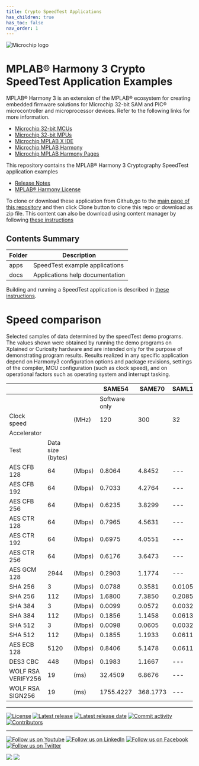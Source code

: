```yaml
---
title: Crypto SpeedTest Applications
has_children: true
has_toc: false
nav_order: 1
---
```


![Microchip logo](https://raw.githubusercontent.com/wiki/Microchip-MPLAB-Harmony/Microchip-MPLAB-Harmony.github.io/images/microchip_logo.png)

# MPLAB® Harmony 3 Crypto SpeedTest Application Examples

MPLAB® Harmony 3 is an extension of the MPLAB® ecosystem for creating
embedded firmware solutions for Microchip 32-bit SAM and PIC® microcontroller
and microprocessor devices. Refer to the following links for more information.

- [Microchip 32-bit MCUs](https://www.microchip.com/design-centers/32-bit)
- [Microchip 32-bit MPUs](https://www.microchip.com/design-centers/32-bit-mpus)
- [Microchip MPLAB X IDE](https://www.microchip.com/mplab/mplab-x-ide)
- [Microchip MPLAB Harmony](https://www.microchip.com/mplab/mplab-harmony)
- [Microchip MPLAB Harmony Pages](https://microchip-mplab-harmony.github.io/)

This repository contains the MPLAB® Harmony 3 Cryptography SpeedTest application examples

- [Release Notes](release_notes.md)
- [MPLAB® Harmony License](mplab_harmony_license.md)

To clone or download these application from Github,go to the [main page of this repository](https://bitbucket.microchip.com/projects/MH3/repos/crypto_apps_speed_test) and then click Clone button to clone this repo or download as zip file. This content can also be download using content manager by following [these instructions](https://github.com/Microchip-MPLAB-Harmony/contentmanager/wiki)

## Contents Summary

| Folder     | Description                             |
| ---        | ---                                     |
| apps       | SpeedTest example applications    |
| docs       | Applications help documentation         |

Building and running a SpeedTest application is described in [these instructions](./apps/speed_tests/readme.md).

# Speed comparison
Selected samples of data determined by the speedTest demo programs. The values shown were obtained by running the demo programs on Xplained or Curiosity hardware and are intended only for the purpose of demonstrating program results. Results realized in any specific application depend on Harmony3 configuration options and package revisions, settings of the compiler, MCU configuration (such as clock speed), and on operational factors such as operating system and interrupt tasking.

||||SAME54|SAME70|SAML11|SAML21||SAME54|SAME70|SAML11|SAML21|
|---|---|---|---|---|---|---|---|---|---|---|---|
||||Software only|||||Hardware accelerated||
|Clock speed||(MHz)|120|300|32|48||120|300|32|48|
|Accelerator||||||||PUKCC,AES256,ICM|AES256,ICM|CRYA|AES256|
|Test|Data size (bytes)|||||||||||
|AES CFB 128|64|(Mbps)  |0.8064|4.8452|---|0.1426|| 4.4972|16.9692|---|0.8793|
|AES CFB 192|64|(Mbps)  |0.7033|4.2764|---|0.1288|| 4.5554|16.7435|---|0.8479|
|AES CFB 256|64|(Mbps)  |0.6235|3.8299|---|0.1585|| 4.2705|16.2696|---|0.8096|
|AES CTR 128|64|(Mbps)  |0.7965|4.5631|---|0.1643|| 9.0307|11.9741|---|2.5314|
|AES CTR 192|64|(Mbps)  |0.6975|4.0551|---|0.1462|| 8.5626|10.6191|---|2.3776|
|AES CTR 256|64|(Mbps)  |0.6176|3.6473|---|0.1317|| 7.8854| 9.2972|---|2.2777|
|AES GCM 128|2944|(Mbps)|0.2903|1.1774|---|0.0677||13.0350|31.8273|---|4.0363|
|SHA 256|3|(Mbps)  | 0.0788|0.3581|0.0105|0.0120| | 0.1097| 0.3883|0.0176|0.0120|
|SHA 256|112|(Mbps)| 1.6800|7.3850|0.2085|0.2383| | 3.6423|11.0681|0.3755|0.2370|
|SHA 384|3|(Mbps) |  0.0099|0.0572|0.0032|0.0036| | 0.0098| 0.0561|0.0032|0.0036|
|SHA 384|112|(Mbps)| 0.1856|1.1458|0.0613|0.0690| | 0.1855| 1.1082|0.0613|0.0690|
|SHA 512|3|(Mbps) |  0.0098|0.0605|0.0032|0.0036| | 0.0098| 0.0534|0.0032|0.0036|
|SHA 512|112|(Mbps)| 0.1855|1.1933|0.0611|0.0689| | 0.1855| 1.0950|0.0611|0.0689|
|AES ECB 128|5120|(Mbps)|0.8406|5.1478|0.0611|0.1772||14.4751|8.8705|0.0611|4.7271|
|DES3 CBC|448|(Mbps)    |0.1983|1.1667|---   |0.0519|| 0.1991|1.1674|---   |0.0520|
|WOLF RSA VERIFY256|19|(ms)|32.4509|6.8676|---|---|  |   4.5930|  6.7060|---|---|
|WOLF RSA SIGN256|19|(ms)|1755.4227|368.1773|---|---||1771.7726|374.3926|---|---|

____

[![License](https://img.shields.io/badge/license-Harmony%20license-orange.svg)](https://github.com/Microchip-MPLAB-Harmony/bootloader_apps_uart/blob/master/mplab_harmony_license.md)
[![Latest release](https://img.shields.io/github/release/Microchip-MPLAB-Harmony/bootloader_apps_uart.svg)](https://github.com/Microchip-MPLAB-Harmony/bootloader_apps_uart/releases/latest)
[![Latest release date](https://img.shields.io/github/release-date/Microchip-MPLAB-Harmony/bootloader_apps_uart.svg)](https://github.com/Microchip-MPLAB-Harmony/bootloader_apps_uart/releases/latest)
[![Commit activity](https://img.shields.io/github/commit-activity/y/Microchip-MPLAB-Harmony/bootloader_apps_uart.svg)](https://github.com/Microchip-MPLAB-Harmony/bootloader_apps_uart/graphs/commit-activity)
[![Contributors](https://img.shields.io/github/contributors-anon/Microchip-MPLAB-Harmony/bootloader_apps_uart.svg)]()

____

[![Follow us on Youtube](https://img.shields.io/badge/Youtube-Follow%20us%20on%20Youtube-red.svg)](https://www.youtube.com/user/MicrochipTechnology)
[![Follow us on LinkedIn](https://img.shields.io/badge/LinkedIn-Follow%20us%20on%20LinkedIn-blue.svg)](https://www.linkedin.com/company/microchip-technology)
[![Follow us on Facebook](https://img.shields.io/badge/Facebook-Follow%20us%20on%20Facebook-blue.svg)](https://www.facebook.com/microchiptechnology/)
[![Follow us on Twitter](https://img.shields.io/twitter/follow/MicrochipTech.svg?style=social)](https://twitter.com/MicrochipTech)

[![](https://img.shields.io/github/stars/Microchip-MPLAB-Harmony/bootloader_apps_uart.svg?style=social)]()
[![](https://img.shields.io/github/watchers/Microchip-MPLAB-Harmony/bootloader_apps_uart.svg?style=social)]()
